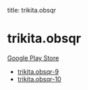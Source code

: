 title: trikita.obsqr
# trikita.obsqr


[Google Play Store](https://play.google.com/store/apps/details?id=trikita.obsqr)


* [trikita.obsqr-9](./trikita.obsqr-9/)
* [trikita.obsqr-10](./trikita.obsqr-10/)